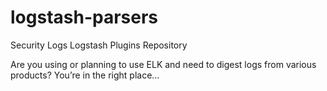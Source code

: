 # logstash-parsers
Security Logs Logstash Plugins Repository

Are you using or planning to use ELK and need to digest logs from various products? You’re in the right place…
